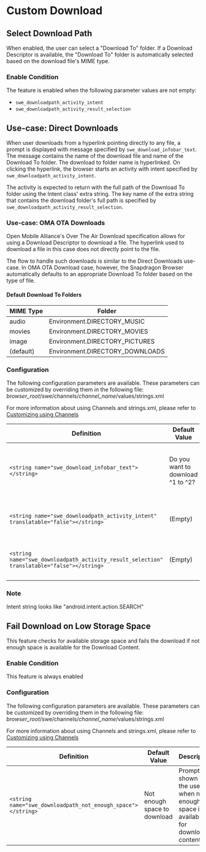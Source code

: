 # Custom Download
## Select Download Path
When enabled, the user can select a "Download To" folder. If a Download Descriptor is available, the "Download To" folder is automatically selected based on the download file's MIME type.

### Enable Condition
The feature is enabled when the following parameter values are not empty:

* `swe_downloadpath_activity_intent`
* `swe_downloadpath_activity_result_selection`

## Use-case: Direct Downloads
When user downloads from a hyperlink pointing directly to any file, a prompt is displayed with message specified by `swe_download_infobar_text`. The message contains the name of the download file and name of the Download To folder. The download to folder name is hyperlinked. On clicking the hyperlink, the browser starts an activity with intent specified by `swe_downloadpath_activity_intent`.

The activity is expected to return with the full path of the Download To folder using the Intent class' extra string. The key name of the extra string that contains the download folder's full path is specified by `swe_downloadpath_activity_result_selection`.

### Use-case: OMA OTA Downloads
Open Mobile Alliance's Over The Air Download specification allows for using a Download Descriptor to download a file. The hyperlink used to download a file in this case does not directly point to the file.

The flow to handle such downloads is similar to the Direct Downloads use-case. In OMA OTA Download case, however, the Snapdragon Browser automatically defaults to an appropriate Download To folder based on the type of file.

#### Default Download To Folders
| MIME Type | Folder |
|---|---|
| audio | Environment.DIRECTORY_MUSIC |
| movies | Environment.DIRECTORY_MOVIES |
| image | Environment.DIRECTORY_PICTURES |
| (default) | Environment.DIRECTORY_DOWNLOADS |

### Configuration
The following configuration parameters are available. These parameters can be customized by overriding them in the following file:
*browser_root*/swe/channels/*channel_name*/values/strings.xml

For more information about using Channels and strings.xml, please refer to [Customizing using Channels](channels.md)

| Definition | Default Value | Description |
|---|---|---|
| `<string name="swe_download_infobar_text"></string>` | Do you want to download ^1 to ^2? | Prompt shown to user before downloading a file. ^1 is substituted with download file name. ^2 is replaced with the folder name and is hyperlinked. |
| `<string name="swe_downloadpath_activity_intent" translatable="false"></string>` | (Empty) | Intent string used to start an activity when user taps on download to folder hyperlink |
| `<string name="swe_downloadpath_activity_result_selection" translatable="false"></string>` | (Empty) | The key name used retrieve full path of download to folder using Intent.getExtraString() |

### Note
Intent string looks like "android.intent.action.SEARCH"

## Fail Download on Low Storage Space
This feature checks for available storage space and fails the download if not enough space is available for the Download Content.

### Enable Condition
This feature is always enabled

### Configuration
The following configuration parameters are available. These parameters can be customized by overriding them in the following file:
*browser_root*/swe/channels/*channel_name*/values/strings.xml

For more information about using Channels and strings.xml, please refer to [Customizing using Channels](channels.md)

| Definition | Default Value | Description |
|---|---|---|
| `<string name="swe_downloadpath_not_enough_space"></string>` | Not enough space to download | Prompt shown to the user when not enough space is available for download content. |
